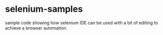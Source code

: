 # selenium-samples
sample code showing how selenium IDE can be used with a bit of editing to achieve a browser automation.
